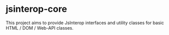 # jsinterop-core

This project aims to provide JsInterop interfaces and utility classes for basic HTML / DOM / Web-API classes.

